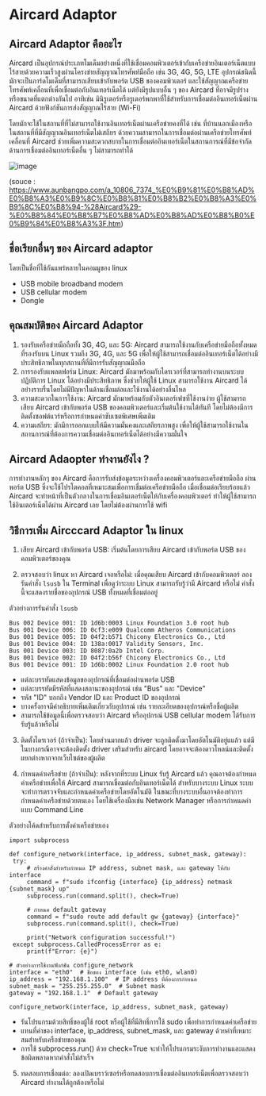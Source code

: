 # Aircard Adaptor
## Aircard Adaptor คืออะไร
   Aircard เป็นอุปกรณ์ประเภทโมเด็มอย่างหนึ่งที่ใช้เชื่อมคอมพิวเตอร์เข้ากับเครือข่ายอินเตอร์เน็ตแบบไร้สายด้วยความเร็วสูงผ่านโครงข่ายสัญญาณโทรศัพท์มือถือ เช่น 3G, 4G, 5G, LTE อุปกรณ์ชนิดนี้มักจะเป็นการ์ดโมเด็มที่สามารถเสียบเข้ากับพอร์ต USB ของคอมพิวเตอร์ และใช้สัญญาณเครือข่ายโทรศัพท์เคลื่อนที่เพื่อเชื่อมต่อกับอินเทอร์เน็ตได้ แต่ยังมีรูปแบบอื่น ๆ ของ Aircard ที่อาจมีรูปร่างหรือขนาดที่แตกต่างกันไป อาทิเช่น มินิรูเตอร์หรือรูเตอร์พกพาที่ใช้สำหรับการเชื่อมต่ออินเทอร์เน็ตผ่าน Aircard ด้วยฟังก์ชันการส่งสัญญาณไร้สาย (Wi-Fi) 

   โดยมักจะใช้ในสถานที่ที่ไม่สามารถใช้งานอินเทอร์เน็ตผ่านเครือข่ายคงที่ได้ เช่น ที่บ้านนอกเมืองหรือในสถานที่ที่มีสัญญาณอินเทอร์เน็ตไม่เสถียร ด้วยความสามารถในการเชื่อมต่อผ่านเครือข่ายโทรศัพท์เคลื่อนที่ Aircard ช่วยเพิ่มความสะดวกสบายในการเชื่อมต่ออินเทอร์เน็ตในสถานการณ์ที่มีข้อจำกัดด้านการเชื่อมต่ออินเทอร์เน็ตอื่น ๆ ไม่สามารถทำได้

![image](https://github.com/LowEyeQ/Network-1/assets/109953773/2a64e543-b186-4e60-90a2-91b838c6ba90)

(souce : https://www.aunbangpo.com/a_10806_7374_%E0%B9%81%E0%B8%AD%E0%B8%A3%E0%B9%8C%E0%B8%81%E0%B8%B2%E0%B8%A3%E0%B9%8C%E0%B8%94-%28Aircard%29-%E0%B8%84%E0%B8%B7%E0%B8%AD%E0%B8%AD%E0%B8%B0%E0%B9%84%E0%B8%A3%3F.htm)


## ชื่อเรียกอื่นๆ ของ Aircard adaptor
โดยเป็นชื่อที่ใช้กันแพร่หลายในคอมมูของ linux 
* USB mobile broadband modem
* USB cellular modem
* Dongle

## คุณสมบัติของ Aircard Adaptor
1. รองรับเครือข่ายมือถือทั้ง 3G, 4G, และ 5G:
   Aircard สามารถใช้งานกับเครือข่ายมือถือทั้งหมดที่รองรับบน Linux รวมถึง 3G, 4G, และ 5G เพื่อให้ผู้ใช้สามารถเชื่อมต่ออินเทอร์เน็ตได้อย่างมีประสิทธิภาพในทุกสถานที่ที่มีการรับสัญญาณมือถือ
2. การรองรับแพลตฟอร์ม Linux:
   Aircard มักมาพร้อมกับไดรเวอร์ที่สามารถทำงานบนระบบปฏิบัติการ Linux ได้อย่างมีประสิทธิภาพ ซึ่งช่วยให้ผู้ใช้ Linux สามารถใช้งาน Aircard ได้อย่างราบรื่นโดยไม่มีปัญหาในด้านเชื่อมต่อและใช้งานได้อย่างลื่นไหล
3. ความสะดวกในการใช้งาน:
   Aircard มักมาพร้อมกับตัวอินเตอร์เฟซที่ใช้งานง่าย ผู้ใช้สามารถเสียบ Aircard เข้ากับพอร์ต USB ของคอมพิวเตอร์และเริ่มต้นใช้งานได้ทันที โดยไม่ต้องมีการติดตั้งซอฟต์แวร์หรือการกำหนดค่าซับเซตพิเศษเพิ่มเติม
4. ความเสถียร:
   มักมีการออกแบบให้มีความมั่นคงและเสถียรภาพสูง เพื่อให้ผู้ใช้สามารถใช้งานในสถานการณ์ที่ต้องการความเชื่อมต่ออินเทอร์เน็ตได้อย่างมีความมั่นใจ


## Aircard Adaopter ทำงานยังไง ?
การทำงานหลักๆ ของ Aircard คือการรับส่งข้อมูลระหว่างเครื่องคอมพิวเตอร์และเครือข่ายมือถือ ผ่านพอร์ต USB  ซึ่งจะใช้โปรโตคอลที่เหมาะสมเพื่อการเชื่มต่อเครือข่ายมือถือ เมื่อเชื่อมต่อเรียบร้อยแล้ว Aircard จะทำหน้าที่เป็นตัวกลางในการเชื่อมอินเตอร์เน็ตให้กับเครื่องคอมพิวเตอร์ ทำให้ผู้ใช้สามารถใช้อินเตอร์เน็ตได้ผ่าน Aircard เลย โดยไม่ต้องผ่านการใช้ wifi

## วิธีการเพิ่ม Aircccard Adaptor ใน linux
1. เสียบ Aircard เข้ากับพอร์ต USB:
   เริ่มต้นโดยการเสียบ Aircard เข้ากับพอร์ต USB ของคอมพิวเตอร์ของคุณ
   
2. ตรวจสอบว่า linux หา Aircard เจอหรือไม่:
   เมื่อคุณเสียบ Aircard เข้ากับคอมพิวเตอร์ ลองรันคำสั่ง `lsusb` ใน Terminal เพื่อดูว่าระบบ Linux สามารถรับรู้ว่ามี Aircard หรือไม่ คำสั่งนี้จะแสดงรายชื่อของอุปกรณ์ USB ทั้งหมดที่เชื่อมต่ออยู่

ตัวอย่างการรันคำสั่ง `lsusb`
   ```
Bus 002 Device 001: ID 1d6b:0003 Linux Foundation 3.0 root hub
Bus 001 Device 006: ID 0cf3:e009 Qualcomm Atheros Communications 
Bus 001 Device 005: ID 04f2:b571 Chicony Electronics Co., Ltd 
Bus 001 Device 004: ID 138a:0017 Validity Sensors, Inc. 
Bus 001 Device 003: ID 8087:0a2b Intel Corp. 
Bus 001 Device 002: ID 04f2:b56f Chicony Electronics Co., Ltd 
Bus 001 Device 001: ID 1d6b:0002 Linux Foundation 2.0 root hub
```
* แต่ละบรรทัดแสดงข้อมูลของอุปกรณ์ที่เชื่อมต่อผ่านพอร์ต USB
* แต่ละบรรทัดมีรหัสที่แสดงสถานะของอุปกรณ์ เช่น "Bus" และ "Device"
* รหัส "ID" บอกถึง Vendor ID และ Product ID ของอุปกรณ์
* บางครั้งอาจมีคำอธิบายเพิ่มเติมเกี่ยวกับอุปกรณ์ เช่น รายละเอียดของอุปกรณ์หรือชื่อผู้ผลิต
* สามารถใช้ข้อมูลนี้เพื่อตรวจสอบว่า Aircard หรืออุปกรณ์ USB cellular modem ได้รับการรับรู้แล้วหรือไม่

3. ติดตั้งไดรเวอร์ (ถ้าจำเป็น):
โดยส่วนมากแล้ว driver จะถูกติดตั้งมาโดยอัตโนมัติอยู่แแล้ว แต่มีในบางกรณีอาจจะต้องติดตั้ง driver เสริมสำหรับ aircard โดยอาจจะต้องดาวโหลน์และติดตั้งแยกต่างหากจากเว็บไซต์ของผู้ผลิต

4. กำหนดค่าเครือข่าย (ถ้าจำเป็น):
หลังจากที่ระบบ Linux รับรู้ Aircard แล้ว คุณอาจต้องกำหนดค่าเครือข่ายเพื่อให้ Aircard สามารถเชื่อมต่อกับอินเทอร์เน็ตได้ สำหรับบางระบบ Linux ระบบจะทำการตรวจจับและกำหนดค่าเครือข่ายโดยอัตโนมัติ ในขณะที่บางระบบอื่นอาจต้องทำการกำหนดค่าเครือข่ายด้วยตนเอง โดยใช้เครื่องมือเช่น Network Manager หรือการกำหนดค่าแบบ Command Line

ตัวอย่างโค้ดสำหรับการตั้งค่าเครือข่ายเอง
   ```
import subprocess

def configure_network(interface, ip_address, subnet_mask, gateway):
    try:
        # สร้างคำสั่งสำหรับกำหนด IP address, subnet mask, และ gateway ให้กับ interface
        command = f"sudo ifconfig {interface} {ip_address} netmask {subnet_mask} up"
        subprocess.run(command.split(), check=True)

        # กำหนด default gateway
        command = f"sudo route add default gw {gateway} {interface}"
        subprocess.run(command.split(), check=True)

        print("Network configuration successful!")
    except subprocess.CalledProcessError as e:
        print(f"Error: {e}")

# ตัวอย่างการใช้งานฟังก์ชัน configure_network
interface = "eth0"  # ชื่อของ interface (เช่น eth0, wlan0)
ip_address = "192.168.1.100"  # IP address ที่ต้องการกำหนด
subnet_mask = "255.255.255.0"  # Subnet mask
gateway = "192.168.1.1"  # Default gateway

configure_network(interface, ip_address, subnet_mask, gateway)
```
* รันโปรแกรมด้วยสิทธิ์ของผู้ใช้ root หรือผู้ใช้ที่มีสิทธิ์การใช้ sudo เพื่อทำการกำหนดค่าเครือข่าย
* แทนที่ค่าของ interface, ip_address, subnet_mask, และ gateway ด้วยค่าที่เหมาะสมสำหรับเครือข่ายของคุณ
* การใช้ subprocess.run() ด้วย check=True จะทำให้โปรแกรมระงับการทำงานและแสดงข้อผิดพลาดหากคำสั่งไม่สำเร็จ

5. ทดสอบการเชื่อมต่อ:
ลองเปิดเบราว์เซอร์หรือทดสอบการเชื่อมต่ออินเทอร์เน็ตเพื่อตรวจสอบว่า Aircard ทำงานได้ถูกต้องหรือไม่

